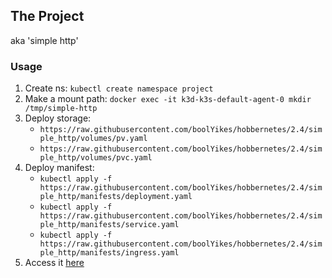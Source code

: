 ## The Project
aka 'simple http'
### Usage
1. Create ns: `kubectl create namespace project`
2. Make a mount path: `docker exec -it k3d-k3s-default-agent-0 mkdir /tmp/simple-http`
3. Deploy storage:
   - `https://raw.githubusercontent.com/boolYikes/hobbernetes/2.4/simple_http/volumes/pv.yaml`
   - `https://raw.githubusercontent.com/boolYikes/hobbernetes/2.4/simple_http/volumes/pvc.yaml`
4. Deploy manifest:
   - `kubectl apply -f https://raw.githubusercontent.com/boolYikes/hobbernetes/2.4/simple_http/manifests/deployment.yaml`
   - `kubectl apply -f https://raw.githubusercontent.com/boolYikes/hobbernetes/2.4/simple_http/manifests/service.yaml`
   - `kubectl apply -f https://raw.githubusercontent.com/boolYikes/hobbernetes/2.4/simple_http/manifests/ingress.yaml`
5. Access it [here](http://localhost:8081)